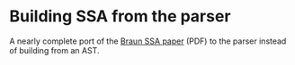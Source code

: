 # Building SSA from the parser

A nearly complete port of the [Braun SSA
paper](https://bernsteinbear.com/assets/img/braun13cc.pdf) (PDF) to the parser
instead of building from an AST.
